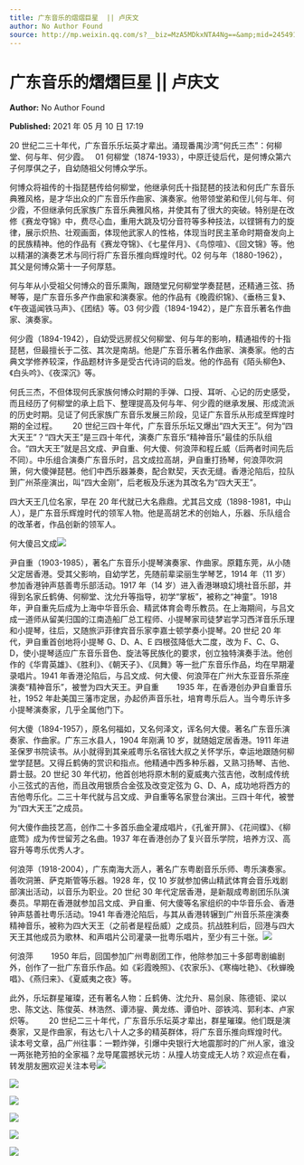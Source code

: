 ```yaml
---
title: 广东音乐的熠熠巨星  || 卢庆文
author: No Author Found
source: http://mp.weixin.qq.com/s?__biz=MzA5MDkxNTA4Ng==&amp;mid=2454911027&amp;idx=1&amp;sn=549122bf552fe0e45ef6dc9b4ff95a5d&amp;chksm=87a23052b0d5b944b51565ba8b4d803d62bb698ca6681f652ef277993d53189346e41fc89769&poc_token=HJ_Do2ejHyO-wNZGG8Q1S8FdPgy1YBBEob-nUEme
---
```


# 广东音乐的熠熠巨星 || 卢庆文

**Author:** No Author Found

**Published:** 2021 年 05 月 10 日 17:19

20 世纪二三十年代，广东音乐乐坛英才辈出。涌现番禺沙湾“何氏三杰”：何柳堂、何与年、何少霞。   01 何柳堂（1874-1933），中原迁徒后代，是何博众第六子何厚倛之子，自幼随祖父何博众学乐。

何博众将祖传的十指琵琶传给何柳堂，他继承何氏十指琵琶的技法和何氏广东音乐典雅风格，是才华出众的广东音乐作曲家、演奏家。他带领堂弟和侄儿何与年、何少霞，不但继承何氏家族广东音乐典雅风格，并使其有了很大的突破。特别是在改修《赛龙夺锦》中，费尽心血，重用大跳及切分音符等多种技法，以铿锵有力的旋律，展示炽热、壮观画面，体现他武家人的性格，体现当时民主革命时期奋发向上的民族精神。他的作品有《赛龙夺锦》、《七星伴月》、《鸟惊喧》、《回文锦》等。他以精湛的演奏艺术与同行将广东音乐推向辉煌时代。02 何与年（1880-1962），其父是何博众第十一子何厚慈。

何与年从小受祖父何博众的音乐熏陶，跟随堂兄何柳堂学奏琵琶，还精通三弦、扬琴等，是广东音乐多产作曲家和演奏家。他的作品有《晚霞织锦》、《垂杨三复》、《午夜遥闻铁马声》、《团结》等。03 何少霞（1894-1942），是广东音乐著名作曲家、演奏家。

何少霞（1894-1942），自幼受远房叔父何柳堂、何与年的影响，精通祖传的十指琵琶，但最擅长于二弦、其次是南胡。他是广东音乐著名作曲家、演奏家。他的古典文学修养较深，作品题材许多是受古代诗词的启发。他的作品有《陌头柳色》、《白头吟》、《夜深沉》等。

何氏三杰，不但体现何氏家族何博众时期的手弹、口授、耳听、心记的历史感受，而且经历了何柳堂的承上启下、整理提高及何与年、何少霞的继承发展、形成流派的历史时期。见证了何氏家族广东音乐发展三阶段，见证广东音乐从形成至辉煌时期的全过程。       20 世纪三四十年代，广东音乐乐坛又爆出“四大天王”。何为“四大天王”？“四大天王”是三四十年代，演奏广东音乐“精神音乐”最佳的乐队组合。“四大天王”就是吕文成、尹自重、何大傻、何浪萍和程丘威（后两者时间先后不同）。中乐组合演奏广东音乐时，吕文成拉高胡，尹自重打扬琴，何浪萍吹洞箫，何大傻弹琵琶。他们中西乐器兼奏，配合默契，天衣无缝。香港沦陷后，拉队到广州茶座演出，叫“四大金刚”，后老板及乐迷为其改名为“四大天王”。

四大天王几位名家，早在 20 年代就已大名鼎鼎。尤其吕文成（1898-1981，中山人），是广东音乐辉煌时代的领军人物。他是高胡艺术的创始人，乐器、乐队组合的改革者，作品创新的领军人。

何大傻吕文成![](https://mmbiz.qpic.cn/mmbiz_jpg/PJWG74pLsMagyfQjndcz2H1a1vVITGD3HkfyMWJGFJxqBWy7OboibcFqFM3jy7RC0n9UHPxpcDpDOFf5g0UBVew/640)

尹自重（1903-1985），著名广东音乐小提琴演奏家、作曲家。原籍东莞，从小随父定居香港。受其父影响，自幼学艺，先随前辈梁丽生学琴艺，1914 年（11 岁）参加香港钟声慈善粤乐部活动。1917 年（14 岁）进入香港琳琅幻境社音乐部，并得到名家丘鹤俦、何柳堂、沈允升等指导，初学“掌板”，被称之“神童”。1918 年，尹自重先后成为上海中华音乐会、精武体育会粤乐教员。在上海期间，与吕文成一道师从留美归国的江南造船厂总工程师、小提琴家司徒梦岩学习西洋音乐乐理和小提琴，往后，又随旅沪菲律宾音乐家李嘉士顿学奏小提琴。20 世纪 20 年代，尹自重首创地将小提琴 G、D、A、E 四根弦降低大二度，改为 F、C、G、D，使小提琴适应广东音乐音色、旋法等民族化的要求，创立独特演奏手法。他创作的《华胄英雄》、《胜利》、《朝天子》、《凤舞》等一批广东音乐作品，均在早期灌录唱片。1941 年香港沦陷后，与吕文成、何大傻、何浪萍在广州大东亚音乐茶座演奏“精神音乐”，被誉为四大天王。尹自重        1935 年，在香港创办尹自重音乐社，1952 年赴美国三藩市定居，办起侨声音乐社，培育粤乐后人。当今粤乐许多小提琴演奏家，几乎全属他门下。

何大傻（1894-1957），原名何福如，又名何泽文，诨名何大傻。著名广东音乐演奏家、作曲家。广东三水县人，1904 年刚满 10 岁，就随姐定居香港。1911 年进圣保罗书院读书。从小就得到其亲戚粤乐名宿钱大叔之关怀学乐，幸运地跟随何柳堂学琵琶。又得丘鹤俦的赏识和指点。他精通中西多种乐器，又熟习扬琴、吉他、爵士鼓。20 世纪 30 年代初，他首创地将原木制的夏威夷六弦吉他，改制成传统小三弦式的吉他，而且改用银质合金弦及改变定弦为 G、D、A，成功地将西方的吉他粤乐化。二三十年代就与吕文成、尹自重等名家登台演出。三四十年代，被誉为“四大天王”之成员。

何大傻作曲技艺高，创作二十多首乐曲全灌成唱片，《孔雀开屏》、《花间蝶》、《柳底莺》成为传世留芳之名曲。1937 年在香港创办了复兴音乐学院，培养方汉、高容升等粤乐优秀人才。

何浪萍（1918-2004），广东南海大沥人，著名广东粤剧音乐乐师、粤乐演奏家。善吹洞箫、萨克斯管等乐器。1928 年，仅 10 岁就参加佛山精武体育会音乐戏剧部演出活动，以音乐为职业。20 世纪 30 年代定居香港，是新靓成粤剧团乐队演奏员。早期在香港就参加吕文成、尹自重、何大傻等名家组织的中华音乐会、香港钟声慈善社粤乐活动。1941 年香港沦陷后，与其从香港转辗到广州音乐茶座演奏精神音乐，被称为四大天王（之前者是程岳威）之成员。抗战胜利后，回港与四大天王其他成员为歌林、和声唱片公司灌录一批粤乐唱片，至少有三十张。![](https://mmbiz.qpic.cn/mmbiz_jpg/PJWG74pLsMagyfQjndcz2H1a1vVITGD32ibYLFALFO7aATlhqsodRic18unejCZic1SOt6RA7qtUoQaGkdLew2ZSw/640)

何浪萍        1950 年后，回国参加广州粤剧团工作，他除参加三十多部粤剧编剧外，创作了一批广东音乐作品。如《彩霞晚照》、《农家乐》、《寒梅吐艳》、《秋蝉晚唱》、《燕归来》、《夏威夷之夜》等。

此外，乐坛群星璀璨，还有著名人物：丘鹤俦、沈允升、易剑泉、陈德钜、梁以忠、陈文达、陈俊英、林浩然、谭沛鋆、黄龙练、谭伯叶、邵铁鸿、郭利本、卢家炽等。       20 世纪二三十年代，广东音乐乐坛英才辈出，群星璀璨。他们既是演奏家，又是作曲家，有达七八十人之多的精英群体，将广东音乐推向辉煌时代。  读本号文章，品广州往事：一颗炸弹，引爆中央银行大地震那时的广州人家，谁没一两张艳芳拍的全家福？龙导尾震撼状元坊：从撞人坊变成无人坊？欢迎点在看，转发朋友圈欢迎关注本号![](https://mmbiz.qpic.cn/mmbiz_jpg/PJWG74pLsMagyfQjndcz2H1a1vVITGD3hE4ibUerdvj8QaEQIf0ytlb8mXqgvicC8thSFtaGEFNkWpcM2qibm7gFA/640)

![](https://mmbiz.qpic.cn/mmbiz_jpg/PJWG74pLsMagyfQjndcz2H1a1vVITGD3qPrehXofSCtkHAdjLacP2DbfgdX6dbP4z6WiboaP1vEHibfSDFKia3ATg/640)

![](https://mmbiz.qpic.cn/mmbiz_jpg/PJWG74pLsMagyfQjndcz2H1a1vVITGD3GmxqDZ9icsQZsWEibFxAFpNjbgvGHfrsyskElVXENPSGtkGqhyAD2iagQ/640)

![](https://mmbiz.qpic.cn/mmbiz/p6Vlqvia1Uicxyf6VB5RmPzHZYaSS8CCOrAotUV9epyXBKkuvYXD1Lce3T7dwSEdOL15LGQlaLkGTz2XnkhtAJ2w/640?wx_fmt=gif)

![](https://mmbiz.qpic.cn/mmbiz_jpg/PJWG74pLsMagyfQjndcz2H1a1vVITGD3phOf8Uf7DZMbOH8MhMw0t7zCicskou95vHRj3LdEbB2o2gBI3508wcg/640)

![](https://mmbiz.qpic.cn/mmbiz_jpg/PJWG74pLsMagyfQjndcz2H1a1vVITGD3NbYyhwrj4IQzCpRz3OQWpdBQ9UCdxGOPNADT7xPpNxdQJibX0icBwdTQ/640)
